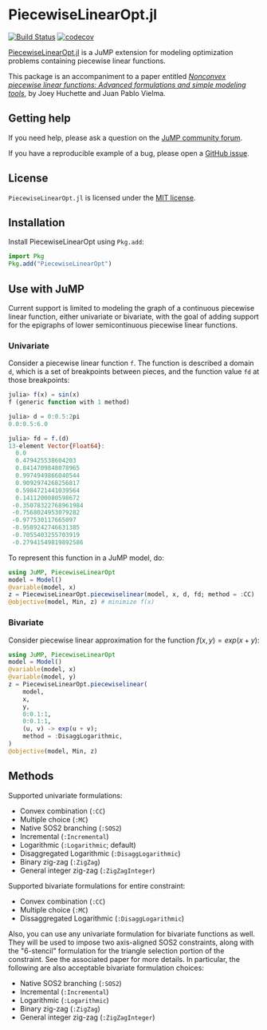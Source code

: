 # PiecewiseLinearOpt.jl

[![Build Status](https://github.com/jump-dev/PiecewiseLinearOpt.jl/workflows/CI/badge.svg)](https://github.com/jump-dev/PiecewiseLinearOpt.jl/actions?query=workflow%3ACI)
[![codecov](https://codecov.io/gh/jump-dev/PiecewiseLinearOpt.jl/branch/master/graph/badge.svg)](https://codecov.io/gh/jump-dev/PiecewiseLinearOpt.jl)

[PiecewiseLinearOpt.jl](https://github.com/jump-dev/PiecewiseLinearOpt.jl) is a
JuMP extension for modeling optimization problems containing piecewise linear
functions.

This package is an accompaniment to a paper entitled
[_Nonconvex piecewise linear functions: Advanced formulations and simple modeling tools_](https://arxiv.org/abs/1708.00050),
by Joey Huchette and Juan Pablo Vielma.

## Getting help

If you need help, please ask a question on the [JuMP community forum](https://jump.dev/forum).

If you have a reproducible example of a bug, please open a [GitHub issue](https://github.com/jump-dev/PiecewiseLinearOpt.jl/issues/new).

## License

`PiecewiseLinearOpt.jl` is licensed under the [MIT license](https://github.com/jump-dev/PiecewiseLinearOpt.jl/blob/master/LICENSE.md).

## Installation

Install PiecewiseLinearOpt using `Pkg.add`:

```julia
import Pkg
Pkg.add("PiecewiseLinearOpt")
```

## Use with JuMP

Current support is limited to modeling the graph of a continuous piecewise
linear function, either univariate or bivariate, with the goal of adding support
for the epigraphs of lower semicontinuous piecewise linear functions.

### Univariate

Consider a piecewise linear function `f`. The function is described a domain `d`,
which is a set of breakpoints between pieces, and the function value `fd` at
those breakpoints:

```julia
julia> f(x) = sin(x)
f (generic function with 1 method)

julia> d = 0:0.5:2pi
0.0:0.5:6.0

julia> fd = f.(d)
13-element Vector{Float64}:
  0.0
  0.479425538604203
  0.8414709848078965
  0.9974949866040544
  0.9092974268256817
  0.5984721441039564
  0.1411200080598672
 -0.35078322768961984
 -0.7568024953079282
 -0.977530117665097
 -0.9589242746631385
 -0.7055403255703919
 -0.27941549819892586
```

To represent this function in a JuMP model, do:

```julia
using JuMP, PiecewiseLinearOpt
model = Model()
@variable(model, x)
z = PiecewiseLinearOpt.piecewiselinear(model, x, d, fd; method = :CC)
@objective(model, Min, z) # minimize f(x)
```

### Bivariate

Consider piecewise linear approximation for the function $f(x, y) = exp(x + y)$:

```julia
using JuMP, PiecewiseLinearOpt
model = Model()
@variable(model, x)
@variable(model, y)
z = PiecewiseLinearOpt.piecewiselinear(
    model,
    x,
    y,
    0:0.1:1,
    0:0.1:1,
    (u, v) -> exp(u + v);
    method = :DisaggLogarithmic,
)
@objective(model, Min, z)
```

## Methods

Supported univariate formulations:

* Convex combination (`:CC`)
* Multiple choice (`:MC`)
* Native SOS2 branching (`:SOS2`)
* Incremental (`:Incremental`)
* Logarithmic (`:Logarithmic`; default)
* Disaggregated Logarithmic (`:DisaggLogarithmic`)
* Binary zig-zag (`:ZigZag`)
* General integer zig-zag (`:ZigZagInteger`)

Supported bivariate formulations for entire constraint:

* Convex combination (`:CC`)
* Multiple choice (`:MC`)
* Dissaggregated Logarithmic (`:DisaggLogarithmic`)

Also, you can use any univariate formulation for bivariate functions as well.
They will be used to impose two axis-aligned SOS2 constraints, along with the
"6-stencil" formulation for the triangle selection portion of the constraint.
See the associated paper for more details. In particular, the following are also
acceptable bivariate formulation choices:

* Native SOS2 branching (`:SOS2`)
* Incremental (`:Incremental`)
* Logarithmic (`:Logarithmic`)
* Binary zig-zag (`:ZigZag`)
* General integer zig-zag (`:ZigZagInteger`)
